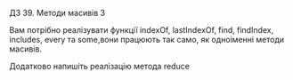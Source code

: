 ДЗ 39. Методи масивів 3

Вам потрібно реалізувати функції indexOf, lastIndexOf, find, findIndex, includes, every та some,вони працюють так само, як одноіменні методи масивів.

Додатково напишіть реалізацію метода reduce